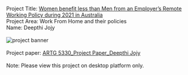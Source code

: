 Project Title: [Women benefit less than Men from an Employer’s Remote Working Policy during 2021 in Australia](https://deepthijojy.github.io/remotework/experimentation/expindex.html)
<br>
Project Area: Work From Home and their policies
<br>
Name: Deepthi Jojy
<br>
<br>
![project banner](https://user-images.githubusercontent.com/122414196/232620122-67efd243-fccb-449d-a008-19e0a7df80d6.png)
<br>
<br>
Project paper: [ARTG 5330_Project Paper_Deepthi Jojy](https://northeastern-my.sharepoint.com/:w:/g/personal/jojy_d_northeastern_edu/EbC6IAHuAAdAqKmjSKjsn0wBj3tlkq8vvgX_O22733IMOw?e=MhD8Cv)
<br>
<br>
Note: Please view this project on desktop platform only.